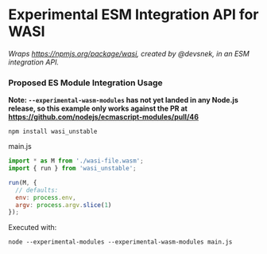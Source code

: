 # Experimental ESM Integration API for WASI

_Wraps https://npmjs.org/package/wasi, created by @devsnek, in an ESM integration API._

### Proposed ES Module Integration Usage

**Note: `--experimental-wasm-modules` has not yet landed in any Node.js release, so this example only works against the PR at https://github.com/nodejs/ecmascript-modules/pull/46**

```
npm install wasi_unstable
```

main.js
```js
import * as M from './wasi-file.wasm';
import { run } from 'wasi_unstable';

run(M, {
  // defaults:
  env: process.env,
  argv: process.argv.slice(1)
});
```

Executed with:

```
node --experimental-modules --experimental-wasm-modules main.js
```
